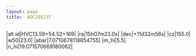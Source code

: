 ```yaml
---
layout: page
title:  AGC258237
--- 
```

|alt id|HVC13.59+54.52+169|
|ra|15h07m23.0s|
|dec|+11d32m56s|
|cz|155.0|
|w50|23.0|
|abar|7.0710678118654755|
|m_hi|5.5|
|n_hi|19.071570669180062|
